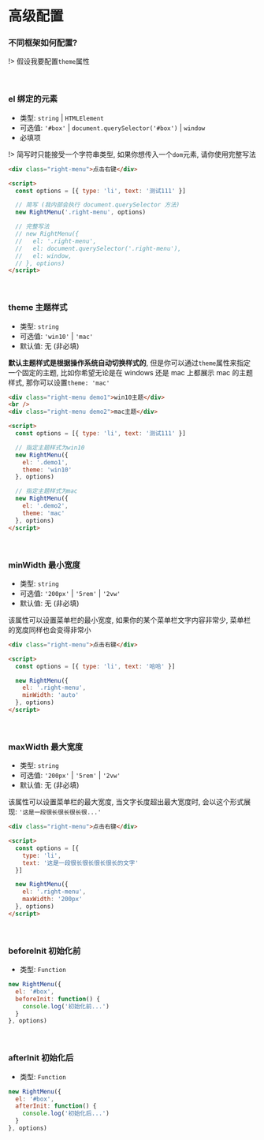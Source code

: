 
# 高级配置

### 不同框架如何配置?

!> 假设我要配置`theme`属性

<div id="my-sandbox"></div>

<br />

### el 绑定的元素

- 类型: `string` | `HTMLElement`
- 可选值: `'#box'` | `document.querySelector('#box')` | `window`
- 必填项

!> 简写时只能接受一个字符串类型, 如果你想传入一个`dom`元素, 请你使用完整写法


```html [index.html]
<div class="right-menu">点击右键</div>

<script>
  const options = [{ type: 'li', text: '测试111' }]

  // 简写 (我内部会执行 document.querySelector 方法)
  new RightMenu('.right-menu', options)

  // 完整写法
  // new RightMenu({
  //   el: '.right-menu',
  //   el: document.querySelector('.right-menu'),
  //   el: window,
  // }, options)
</script>
```

<br />

### theme 主题样式

- 类型: `string`
- 可选值: `'win10'` | `'mac'`
- 默认值: 无 (非必填)

**默认主题样式是根据操作系统自动切换样式的**, 但是你可以通过`theme`属性来指定一个固定的主题, 比如你希望无论是在 windows 还是 mac 上都展示 mac 的主题样式, 那你可以设置`theme: 'mac'`


```html [index.html]
<div class="right-menu demo1">win10主题</div>
<br />
<div class="right-menu demo2">mac主题</div>

<script>
  const options = [{ type: 'li', text: '测试111' }]

  // 指定主题样式为win10
  new RightMenu({
    el: '.demo1',
    theme: 'win10'
  }, options)

  // 指定主题样式为mac
  new RightMenu({
    el: '.demo2',
    theme: 'mac'
  }, options)
</script>
```

<br />

### minWidth 最小宽度

- 类型: `string`
- 可选值: `'200px'` | `'5rem'` | `'2vw'`
- 默认值: 无 (非必填)

该属性可以设置菜单栏的最小宽度, 如果你的某个菜单栏文字内容非常少, 菜单栏的宽度同样也会变得非常小

```html [index.html]
<div class="right-menu">点击右键</div>

<script>
  const options = [{ type: 'li', text: '哈哈' }]

  new RightMenu({
    el: '.right-menu',
    minWidth: 'auto'
  }, options)
</script>
```

<br />

### maxWidth 最大宽度

- 类型: `string`
- 可选值: `'200px'` | `'5rem'` | `'2vw'`
- 默认值: 无 (非必填)

该属性可以设置菜单栏的最大宽度, 当文字长度超出最大宽度时, 会以这个形式展现: `'这是一段很长很长很长很...'`

```html [index.html]
<div class="right-menu">点击右键</div>

<script>
  const options = [{
    type: 'li',
    text: '这是一段很长很长很长很长的文字'
  }]

  new RightMenu({
    el: '.right-menu',
    maxWidth: '200px'
  }, options)
</script>
```

<br />

### beforeInit 初始化前

- 类型: `Function`

```js
new RightMenu({
  el: '#box',
  beforeInit: function() {
    console.log('初始化前...')
  }
}, options)
```

<br />

### afterInit 初始化后

- 类型: `Function`

```js
new RightMenu({
  el: '#box',
  afterInit: function() {
    console.log('初始化后...')
  }
}, options)
```


<!-- - el
- maxLevel 可以指定最大渲染到几级菜单
- include?: string[] | RegExp // 包含的元素
- exclude?: string[] | RegExp // 排除的元素
- defaultProps
- beforeShow?: Function // 显示菜单前
- afterShow?: Function // 显示菜单后
- beforeHide?: Function // 隐藏菜单前
- afterHide?: Function // 隐藏菜单后 -->

<script>
  new MiniSandbox({
    el: '#my-sandbox',
    files: {
      'index.html': {
        title: 'HTML',
        defaultValue: `<script>
  new RightMenu({
    el: '#box',
    theme: 'mac' // 在js中设置theme属性
  }, options)
<\/script>
`,
      },
      'App.vue': {
        title: 'Vue',
        defaultValue: `<template>
  <right-menu :options="options" theme="mac"><!-- 在vue中设置theme属性 -->
    <div>hello</div>
  </right-menu>
</template>
`,
      },
      'App.jsx': {
        title: 'React',
        defaultValue: `render () {
  return <RightMenu options={options} theme="mac">{/* 在react中设置theme属性 */}
    <div>hello</div>
  </RightMenu>
}
`,
      }
    },
    defaultConfig: {
      editorWidth: '100%'
    },
    loaders: {
      '.html': () => {},
      '.vue': () => {},
      '.jsx': () => {},
    }
  })
</script>
